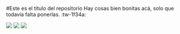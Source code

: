 #Este es el título del repositorio
Hay cosas bien bonitas acá, solo que todavía falta ponerlas. :tw-1f34a:

![](https://img.shields.io/github/stars/paulgutv/textote.svg) ![](https://img.shields.io/github/forks/paulgutv/textote.svg) ![](https://img.shields.io/github/tag/paulgutv/textote.svg)
